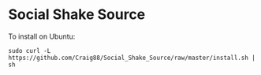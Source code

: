 Social Shake Source
===================

To install on Ubuntu:

`sudo curl -L https://github.com/Craig88/Social_Shake_Source/raw/master/install.sh | sh`
